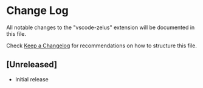 # Change Log

All notable changes to the "vscode-zelus" extension will be documented in this file.

Check [Keep a Changelog](http://keepachangelog.com/) for recommendations on how to structure this file.

## [Unreleased]

- Initial release